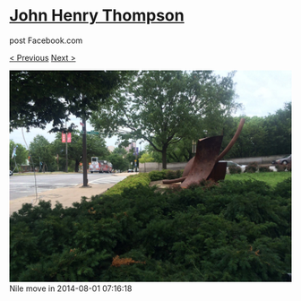 # [John Henry Thompson](../README.md)
post Facebook.com

[< Previous](2014-08-01-10.md) [Next >](2014-08-01-12.md)

[![](../media/2014-08-01/Nile-move-in-10.jpg)](../README.md)
Nile move in
2014-08-01 07:16:18